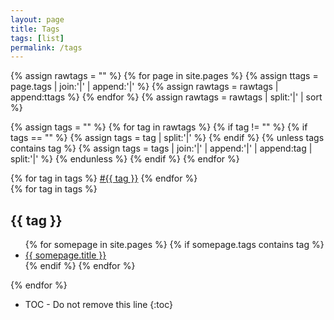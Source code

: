 ```yaml
---
layout: page
title: Tags
tags: [list]
permalink: /tags
---
```

{% assign rawtags = "" %}
{% for page in site.pages %}
    {% assign ttags = page.tags | join:'|' | append:'|' %}
    {% assign rawtags = rawtags | append:ttags %}
{% endfor %}
{% assign rawtags = rawtags | split:'|' | sort %}

{% assign tags = "" %}
{% for tag in rawtags %}
    {% if tag != "" %}
        {% if tags == "" %}
            {% assign tags = tag | split:'|' %}
        {% endif %}
        {% unless tags contains tag %}
            {% assign tags = tags | join:'|' | append:'|' | append:tag | split:'|' %}
        {% endunless %}
    {% endif %}
{% endfor %}

<div class="taglist">
    {% for tag in tags %}
    <a href="#{{ tag }}" class="tag">#{{ tag }}</a>
    {% endfor %}
</div>

<div class="tagpage">
    {% for tag in tags %}
    <h2 id="{{ tag }}">{{ tag }}</h2>
    <ul class="tags-expo-posts">
      {% for somepage in site.pages %}
        {% if somepage.tags contains tag %}
            <li><a class="post-title" href="{{ site.baseurl }}{{ somepage.url }}"> {{ somepage.title }}</a></li>
        {% endif %}
      {% endfor %}
    </ul>
    {% endfor %}
</div>

* TOC - Do not remove this line
{:toc}

